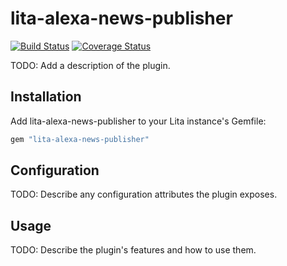 # lita-alexa-news-publisher

[![Build Status](https://travis-ci.org/dpritchett/lita-alexa-news-publisher.png?branch=master)](https://travis-ci.org/dpritchett/lita-alexa-news-publisher)
[![Coverage Status](https://coveralls.io/repos/dpritchett/lita-alexa-news-publisher/badge.png)](https://coveralls.io/r/dpritchett/lita-alexa-news-publisher)

TODO: Add a description of the plugin.

## Installation

Add lita-alexa-news-publisher to your Lita instance's Gemfile:

``` ruby
gem "lita-alexa-news-publisher"
```

## Configuration

TODO: Describe any configuration attributes the plugin exposes.

## Usage

TODO: Describe the plugin's features and how to use them.
